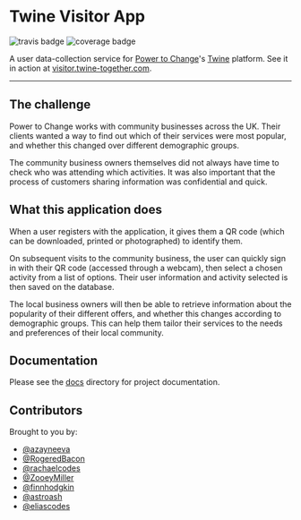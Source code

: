 # Twine Visitor App
![travis badge](https://img.shields.io/travis/TwinePlatform/twine-visitor.svg) ![coverage badge](https://img.shields.io/codecov/c/github/TwinePlatform/twine-visitor.svg)

A user data-collection service for [Power to Change](http://www.powertochange.org.uk/)'s [Twine](http://www.twine-together.com/) platform. See it in action at [visitor.twine-together.com](https://visitor.twine-together.com).

<hr/>

## The challenge
Power to Change works with community businesses across the UK. Their clients wanted a way to find out which of their services were most popular, and whether this changed over different demographic groups.

The community business owners themselves did not always have time to check who was attending which activities. It was also important that the process of customers sharing information was confidential and quick.

## What this application does
When a user registers with the application, it gives them a QR code (which can be downloaded, printed or photographed) to identify them.

On subsequent visits to the community business, the user can quickly sign in with their QR code (accessed through a webcam), then select a chosen activity from a list of options. Their user information and activity selected is then saved on the database.

The local business owners will then be able to retrieve information about the popularity of their different offers, and whether this changes according to demographic groups. This can help them tailor their services to the needs and preferences of their local community.

## Documentation
Please see the [docs](./docs) directory for project documentation.

## Contributors
Brought to you by:
* [@azayneeva](https://github.com/azayneeva)
* [@RogeredBacon](https://github.com/RogeredBacon)
* [@rachaelcodes](https://github.com/rachaelcodes)
* [@ZooeyMiller](https://github.com/ZooeyMiller)
* [@finnhodgkin](https://github.com/finnhodgkin)
* [@astroash](https://github.com/astroash)
* [@eliascodes](https://github.com/eliascodes)
